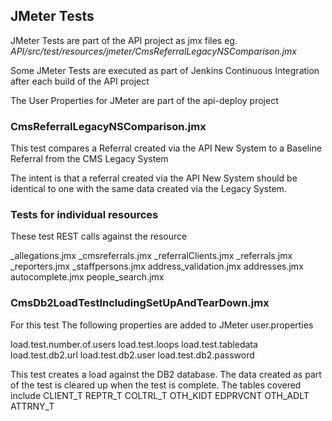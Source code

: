 ## JMeter Tests

JMeter Tests are part of the API project as jmx files eg. *API/src/test/resources/jmeter/CmsReferralLegacyNSComparison.jmx*

Some JMeter Tests are executed as part of Jenkins Continuous Integration after each build of the API project

The User Properties for JMeter are part of the api-deploy project

### CmsReferralLegacyNSComparison.jmx

This test compares a Referral created via the API New System to a Baseline Referral from the CMS Legacy System

The intent is that a referral created via the API New System should be identical to one with the same data created via the Legacy System.

### Tests for individual resources

These test REST calls against the resource

_allegations.jmx
_cmsreferrals.jmx
_referralClients.jmx
_referrals.jmx
_reporters.jmx
_staffpersons.jmx
address_validation.jmx
addresses.jmx
autocomplete.jmx
people_search.jmx

### CmsDb2LoadTestIncludingSetUpAndTearDown.jmx

For this test The following properties are added to JMeter user.properties

load.test.number.of.users
load.test.loops
load.test.tabledata
load.test.db2.url
load.test.db2.user
load.test.db2.password

This test creates a load against the DB2 database. The data created as part of the test is cleared up when the test is complete. The tables covered include
CLIENT_T
REPTR_T
COLTRL_T
OTH_KIDT
EDPRVCNT
OTH_ADLT
ATTRNY_T

